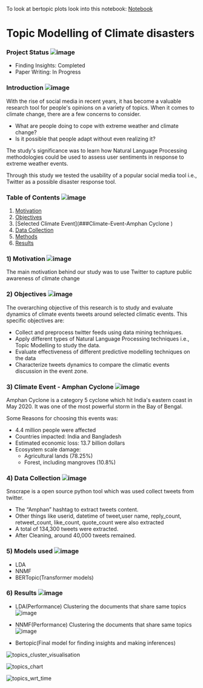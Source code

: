 To look at bertopic plots look into this notebook: [Notebook](https://www.kaggle.com/ritikjain00/topic-modelling-of-climate-disasters/notebook)

# Topic Modelling of Climate disasters

### Project Status ![image](https://user-images.githubusercontent.com/69076815/148382182-c43da7f7-6f46-4562-9d6e-db3aa9deb700.png)
- Finding Insights: Completed
- Paper Writing: In Progress

### Introduction ![image](https://user-images.githubusercontent.com/69076815/148382182-c43da7f7-6f46-4562-9d6e-db3aa9deb700.png)
With the rise of social media in recent years, it has become a valuable research tool for people's opinions on a variety of topics. When it comes to climate change, there are a few concerns to consider.
- What are people doing to cope with extreme weather and climate change?
- Is it possible that people adapt without even realizing it?

The study's significance was to learn how Natural Language Processing methodologies could be used to assess user sentiments in response to extreme weather events.

Through this study we tested the usability of a popular social media tool i.e., Twitter as a possible disaster response tool.

### Table of Contents ![image](https://user-images.githubusercontent.com/69076815/148382182-c43da7f7-6f46-4562-9d6e-db3aa9deb700.png)
1) [Motivation](###Motivation)
2) [Objectives](###Objectives)
3) [Selected Climate Event](###Climate-Event-Amphan Cyclone )
4) [Data Collection](#Data-Collection)
5) [Methods](#Methods)
6) [Results](#Results)


### 1) Motivation ![image](https://user-images.githubusercontent.com/69076815/148382182-c43da7f7-6f46-4562-9d6e-db3aa9deb700.png)
The main motivation behind our study was to use Twitter to capture public awareness of climate change

### 2) Objectives ![image](https://user-images.githubusercontent.com/69076815/148382182-c43da7f7-6f46-4562-9d6e-db3aa9deb700.png)
The overarching objective of this research is to study and evaluate dynamics of climate events tweets around selected climatic events.
This specific objectives are: 
- Collect and preprocess twitter feeds using data mining techniques.
- Apply different types of Natural Language Processing techniques i.e., Topic Modelling to study the data.
- Evaluate effectiveness of different predictive modelling techniques on the data
- Characterize tweets dynamics to compare the climatic events discussion in the event zone.

### 3) Climate Event - Amphan Cyclone ![image](https://user-images.githubusercontent.com/69076815/148382182-c43da7f7-6f46-4562-9d6e-db3aa9deb700.png)
Amphan Cyclone is a category 5 cyclone which hit India's eastern coast in May 2020. It was one of the most powerful storm in the Bay of Bengal.

Some Reasons for choosing this events was:
- 4.4 million people were affected
- Countries impacted: India and Bangladesh 
- Estimated economic loss: 13.7 billion dollars
- Ecosystem scale damage: 
  - Agricultural lands (78.25%)
  - Forest, including mangroves (10.8%) 

### 4) Data Collection ![image](https://user-images.githubusercontent.com/69076815/148382182-c43da7f7-6f46-4562-9d6e-db3aa9deb700.png)
Snscrape is a open source python tool which was used collect tweets from twitter.
- The “Amphan” hashtag to extract tweets content.
- Other things like userid, datetime of tweet,user name, reply_count, retweet_count, like_count, quote_count were also extracted
- A total of 134,300 tweets were extracted. 
- After Cleaning, around 40,000 tweets remained.

### 5) Models used ![image](https://user-images.githubusercontent.com/69076815/148382182-c43da7f7-6f46-4562-9d6e-db3aa9deb700.png)
- LDA
- NNMF
- BERTopic(Transformer models) 

### 6) Results ![image](https://user-images.githubusercontent.com/69076815/148382182-c43da7f7-6f46-4562-9d6e-db3aa9deb700.png)
- LDA(Performance)
Clustering the documents that share same topics 
![image](https://user-images.githubusercontent.com/69076815/148548724-0220577a-d04e-4e4b-94d6-c757ce7b3c43.png)

- NNMF(Performance)
Clustering the documents that share same topics
![image](https://user-images.githubusercontent.com/69076815/148548951-be1698a9-9098-45a0-92cf-62dc49f4e502.png)

- Bertopic(Final model for finding insights and making inferences) 


![topics_cluster_visualisation](https://user-images.githubusercontent.com/69076815/148549051-15800994-ae7d-4997-8ae4-4bcc7d5ad749.png)

![topics_chart](https://user-images.githubusercontent.com/69076815/148549095-c038f3c4-9405-4bca-93a7-87c8b1ea0580.png)

![topics_wrt_time](https://user-images.githubusercontent.com/69076815/148549108-6711caa3-2464-480e-acbd-80d8997b3e44.png)



